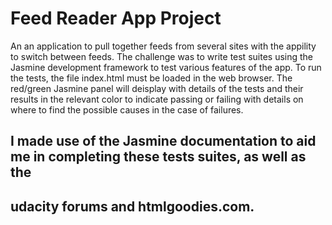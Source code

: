 # Feed Reader App Project

An an application to pull together feeds from several sites with the appility to switch between
feeds.
The challenge was to write test suites using the Jasmine development framework to test various
features of the app.
To run the tests, the file index.html must be loaded in the web browser. The red/green Jasmine
 panel will deisplay with details of the tests and their results in the relevant color to indicate
 passing or failing with details on where to find the possible causes in the case of failures.

 ## I made use of the Jasmine documentation to aid me in completing these tests suites, as well as the 
 ## udacity forums and htmlgoodies.com.
